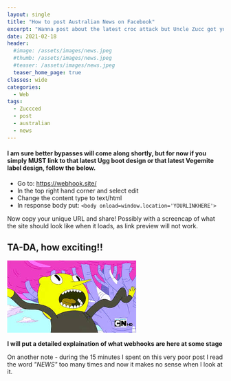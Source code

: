 ```yaml
---
layout: single
title: "How to post Australian News on Facebook"
excerpt: "Wanna post about the latest croc attack but Uncle Zucc got you down? Click Here!"
date: 2021-02-18
header:
  #image: /assets/images/news.jpeg
  #thumb: /assets/images/news.jpeg
  #teaser: /assets/images/news.jpeg
  teaser_home_page: true
classes: wide
categories:
  - Web
tags:
  - Zuccced
  - post
  - australian
  - news
---
```


#### I am sure better bypasses will come along shortly, but for now if you simply MUST link to that latest Ugg boot design or that latest Vegemite label design, follow the below.


  * Go to: https://webhook.site/  
  * In the top right hand corner and select edit  
  * Change the content type to text/html  
  * In response body put: `<body onload=window.location='YOURLINKHERE'>`  

Now copy your unique URL and share! Possibly with a screencap of what the site should look like when it loads, as link preview will not work.

## TA-DA, how exciting!!

![excited](/assets/images/lemon_grab_excited.jpeg)

__I will put a detailed explaination of what webhooks are here at some stage__



On another note - during the 15 minutes I spent on this very poor post I read the word *_"NEWS"_* too many times and now it makes no sense when I look at it.

